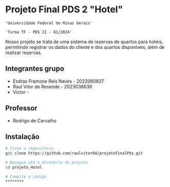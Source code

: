 # Projeto Final PDS 2 "Hotel"

    'Universidade Federal de Minas Gerais'

    'Turma TF - PDS II - 01/2024'

Nosso projeto se trata de uma sistema de reservas de quartos para hoteis, permitindo registrar os dados do cliente e dos quartos disponíveis, além de realizar reservas.

## Integrantes grupo

* Esdras Framone Reis Neves - 2022060827
* Raul Vitor de Resende - 2023038639
* Victor - 

## Professor

* Rodrigo de Carvalho

## Instalação



```bash
# Clone o repositório
git clone https://github.com/raulvitor84/projetoFinalPds.git

# Navegue até o diretório do projeto
cd projeto_Hotel

# Compile o código
********
